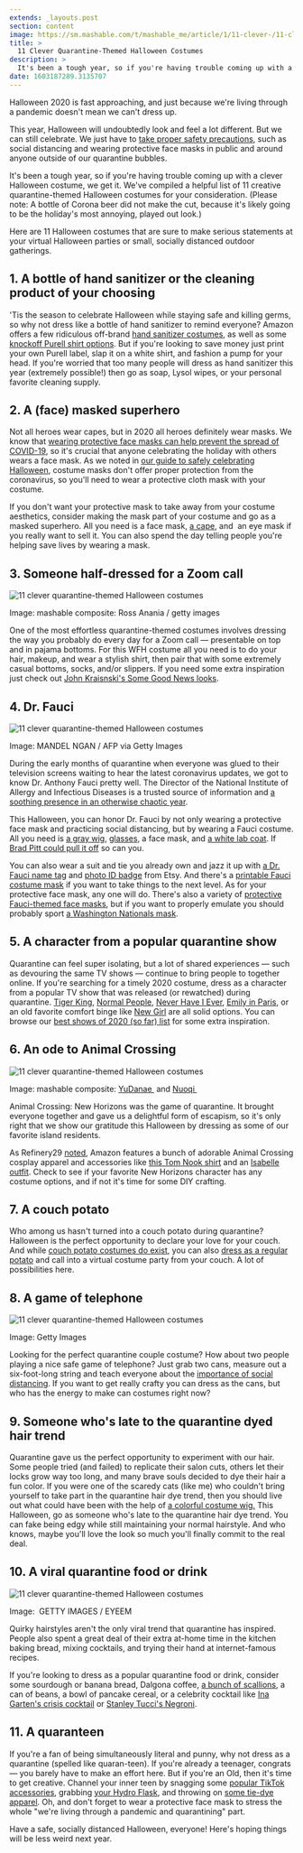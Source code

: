 ```yaml
--- 
extends: _layouts.post 
section: content 
image: https://sm.mashable.com/t/mashable_me/article/1/11-clever-/11-clever-quarantine-themed-halloween-costumes_e81a.1200.jpg 
title: > 
  11 Clever Quarantine-Themed Halloween Costumes 
description: > 
  It's been a tough year, so if you're having trouble coming up with a clever Halloween costume, we get it.We've compiled a helpful list of 11 creative quarantine-themed Halloween costumes for your consideration.Here are 11 Halloween costumes that are sure to make serious statements at your virtual Halloween parties or small, socially distanced outdoor gatherings.All you need is a face mask, a cape, and an eye mask if you really want to sell it.Oh, and don't forget to wear a protective face mask to stress the whole "we're living through a pandemic and quarantining" part. 
date: 1603187289.3135707 
--- 
```

<div><p>Halloween 2020 is fast approaching, and just because we're living through a pandemic doesn't mean we can't dress up.</p>
<p>This year, Halloween will undoubtedly look and feel a lot different. But we can still celebrate. We just have to <a href="https://mashable.com/article/how-to-celebrate-halloween-safely-pandemic-2020/">take proper safety precautions</a>, such as social distancing and wearing protective face masks in public and around anyone outside of our quarantine bubbles.&#160;</p>
<p>It's been a tough year, so if you're having trouble coming up with a clever Halloween costume, we get it. We've compiled a helpful list of 11 creative quarantine-themed Halloween costumes for your consideration. (Please note: A bottle of Corona beer did not make the cut, because it's likely going to be the holiday's most annoying, played out look.)</p>
<p>Here are 11 Halloween costumes that are sure to make serious statements at your virtual Halloween parties or small, socially distanced outdoor gatherings.</p>
<h2><strong>1. A bottle of hand sanitizer or the cleaning product of your choosing</strong></h2>
<p>'Tis the season to celebrate Halloween while staying safe and killing germs, so why not dress like a bottle of hand sanitizer to remind everyone? Amazon offers a few ridiculous off-brand <a href="https://zdcs.link/M1Bl1" target="_blank">hand sanitizer costumes</a>, as well as some <a href="https://zdcs.link/gM8Be" target="_blank">knockoff Purell shirt options</a>. But if you're looking to save money just print your own Purell label, slap it on a white shirt, and fashion a pump for your head. If you're worried that too many people will dress as hand sanitizer this year (extremely possible!) then go as soap, Lysol wipes, or your personal favorite cleaning supply.</p>
<h2><strong>2. A (face) masked superhero</strong></h2>
<p>Not all heroes wear capes, but in 2020 all heroes definitely wear masks. We know that <a href="https://www.cdc.gov/coronavirus/2019-ncov/prevent-getting-sick/cloth-face-cover-guidance.html" target="_blank">wearing protective face masks can help prevent the spread of COVID-19</a>, so it's crucial that anyone celebrating the holiday with others wears a face mask. As we noted in <a href="https://mashable.com/article/how-to-celebrate-halloween-safely-pandemic-2020/">our guide to safely celebrating Halloween</a>, costume masks don't offer proper protection from the coronavirus, so you'll need to wear a protective cloth mask with your costume.</p>
<p>If you don't want your protective mask to take away from your costume aesthetics, consider making the mask part of your costume and go as a masked superhero. All you need is a face mask, <a href="https://www.amazon.com/Adults-Superhero-Capes-Costume-Supplies/dp/B01MTNBA4X" target="_blank">a cape</a>, and &#160;an eye mask if you really want to sell it. You can also spend the day telling people you're helping save lives by wearing a mask.</p>
<h2><strong>3. Someone half-dressed for a Zoom call</strong></h2>
<p>


<img alt="11 clever quarantine-themed Halloween costumes" class="" src="https://sm.mashable.com/mashable_me/image/default/uploads252fcard252fimage252f1531399252fd3166a8f-7d5d-4a66-b2_cj6d.jpg">

</p>
<p>Image:  mashable composite: Ross Anania / getty images
</p><p>One of the most effortless quarantine-themed costumes involves dressing the way you probably do every day for a Zoom call &#8212; presentable on top and in pajama bottoms. For this WFH costume all you need is to do your hair, makeup, and wear a stylish shirt, then pair that with some extremely casual bottoms, socks, and/or slippers. If you need some extra inspiration just check out <a href="https://twitter.com/nicolemichele5/status/1262199550493831169" target="_blank">John Kraisnski's Some Good News looks</a>.</p>
<h2><strong>4. Dr. Fauci</strong></h2>
<p>


<img alt="11 clever quarantine-themed Halloween costumes" class="" src="https://sm.mashable.com/mashable_me/image/default/uploads252fcard252fimage252f1531397252f0b102226-e7f7-4d1e-b6_5gyq.jpg">

</p>
<p>Image:  MANDEL NGAN / AFP via Getty Images
</p><p>During the early months of quarantine when everyone was glued to their television screens waiting to hear the latest coronavirus updates, we got to know Dr. Anthony Fauci pretty well. The Director of the National Institute of Allergy and Infectious Diseases is a trusted source of information and <a href="https://mashable.com/article/dr-anthony-fauci-coronavirus-pandemic-crush/">a soothing presence in an otherwise chaotic year</a>.</p>
<p>This Halloween, you can honor Dr. Fauci by not only wearing a protective face mask and practicing social distancing, but by wearing a Fauci costume. All you need is <a href="https://zdcs.link/VOpZx" target="_blank">a gray wig</a>, <a href="https://zdcs.link/q2633" target="_blank">glasses</a>, a face mask, and <a href="https://zdcs.link/EAOmX" target="_blank">a white lab coat</a>. If <a href="https://me.mashable.com/entertainment/10061/brad-pitt-as-dr-fauci-on-snl-reminds-viewers-not-to-inject-bleach">Brad Pitt could pull it off</a> so can you.</p>
<p>You can also wear a suit and tie you already own and jazz it up with <a href="https://zdcs.link/EAOmX" target="_blank">a Dr. Fauci name tag</a> and <a href="https://zdcs.link/Jjmnp" target="_blank">photo ID badge</a> from Etsy. And there's a <a href="https://www.etsy.com/listing/835667854/dr-fauci-costume-doctor-anthony-fauci" target="_blank">printable Fauci costume mask</a> if you want to take things to the next level. As for your protective face mask, any one will do. There's also a variety of <a href="https://zdcs.link/PRqdy" target="_blank">protective Fauci-themed face masks</a>, but if you want to properly emulate you should probably sport <a href="https://zdcs.link/1P4Kb" target="_blank">a Washington Nationals mask</a>.</p>
<h2><strong>5. A character from a popular quarantine show</strong></h2>
<p>Quarantine can feel super isolating, but a lot of shared experiences &#8212; such as devouring the same TV shows &#8212; continue to bring people to together online. If you're searching for a timely 2020 costume, dress as a character from a popular TV show that was released (or rewatched) during quarantine. <a href="https://mashable.com/article/netflix-tiger-king-review/">Tiger King</a>, <a href="https://me.mashable.com/entertainment/10084/normal-people-is-true-to-the-book-and-heart-wrenchingly-romantic">Normal People</a>, <a href="https://me.mashable.com/entertainment/10078/mindy-kalings-never-have-i-ever-is-irresistible-important-and-funny-as-hell">Never Have I Ever</a>, <a href="https://me.mashable.com/entertainment/11714/emily-in-paris-doesnt-understand-the-first-thing-about-social-media-we-love-it-anyway">Emily in Paris</a>, or an old favorite comfort binge like <a href="https://me.mashable.com/entertainment/11575/shoutout-to-new-girl-the-ultimate-quarantine-comfort-watch">New Girl</a> are all solid options. You can browse our <a href="https://me.mashable.com/entertainment/10776/the-15-best-tv-shows-of-2020-so-far">best shows of 2020 (so far) list</a> for some extra inspiration.</p>
<h2>
<strong>6. An ode to </strong><strong>Animal Crossing</strong>
</h2>
<p>


<img alt="11 clever quarantine-themed Halloween costumes" class="" src="https://sm.mashable.com/mashable_me/image/default/uploads252fcard252fimage252f1529858252feb28de14-a62c-4f26-ac_erv9.jpg">

</p>
<p>Image:  mashable composite: <a href="https://zdcs.link/yogZP">YuDanae&#160;</a> and&#160;<a href="https://www.amazon.com/Nuoqi-Crossing-Cosplay-Isabelle-Halloween/dp/B088B78B3J/ref=sr_1_5?ots=1&amp;slotNum=1&amp;imprToken=7cba8727-181c-b5fe-160&amp;tag=rf29amazon-20&amp;linkCode=w50">Nuoqi&#160;</a><br>
</p><p>Animal Crossing: New Horizons was the game of quarantine. It brought everyone together and gave us a delightful form of escapism, so it's only right that we show our gratitude this Halloween by dressing as some of our favorite island residents.&#160;</p>
<p>As Refinery29 <a href="https://www.refinery29.com/en-us/2020/10/10070138/animal-crossing-costumes-halloween-2020" target="_blank">noted</a>, Amazon features a bunch of adorable Animal Crossing cosplay apparel and accessories like <a href="https://zdcs.link/yogZP" target="_blank">this Tom Nook shirt</a> and an <a href="https://zdcs.link/nnGbD" target="_blank">Isabelle outfit</a>. Check to see if your favorite New Horizons character has any costume options, and if not it's time for some DIY crafting.</p>
<h2><strong>7. A couch potato</strong></h2>
<p>Who among us hasn't turned into a couch potato during quarantine? Halloween is the perfect opportunity to declare your love for your couch. And while <a href="https://zdcs.link/KxN2B" target="_blank">couch potato costumes do exist</a>, you can also <a href="https://zdcs.link/3Poj2" target="_blank">dress as a regular potato</a> and call into a virtual costume party from your couch. A lot of possibilities here.</p>
<h2><strong>8. A game of telephone</strong></h2>
<p>


<img alt="11 clever quarantine-themed Halloween costumes" class="" src="https://sm.mashable.com/mashable_me/image/default/uploads252fcard252fimage252f1529850252f94354413-4758-4047-84_n66p.jpg">

</p>
<p>Image:  Getty Images
</p><p>Looking for the perfect quarantine couple costume? How about two people playing a nice safe game of telephone? Just grab two cans, measure out a six-foot-long string and teach everyone about the <a href="https://www.cdc.gov/coronavirus/2019-ncov/prevent-getting-sick/social-distancing.html" target="_blank">importance of social distancing</a>. If you want to get really crafty you can dress as the cans, but who has the energy to make can costumes right now?</p>
<h2><strong>9. Someone who's late to the quarantine dyed hair trend</strong></h2>
<p>Quarantine gave us the perfect opportunity to experiment with our hair. Some people tried (and failed) to replicate their salon cuts, others let their locks grow way too long, and many brave souls decided to dye their hair a fun color. If you were one of the scaredy cats (like me) who couldn't bring yourself to take part in the quarantine hair dye trend, then you should live out what could have been with the help of <a href="https://zdcs.link/jVLe2" target="_blank">a colorful costume wig.</a> This Halloween, go as someone who's late to the quarantine hair dye trend. You can fake being edgy while still maintaining your normal hairstyle. And who knows, maybe you'll love the look so much you'll finally commit to the real deal.</p>
<h2><strong>10. A viral quarantine food or drink</strong></h2>
<p>


<img alt="11 clever quarantine-themed Halloween costumes" class="" src="https://sm.mashable.com/mashable_me/image/default/uploads252fcard252fimage252f1532567252f995228c8-4230-4adb-af_3f2m.jpg">

</p>
<p>Image:  &#160;GETTY IMAGES / EYEEM
</p><p>Quirky hairstyles aren't the only viral trend that quarantine has inspired. People also spent a great deal of their extra at-home time in the kitchen baking bread, mixing cocktails, and trying their hand at internet-famous recipes.</p>
<p>If you're looking to dress as a popular quarantine food or drink, consider some sourdough or banana bread, Dalgona coffee, <a href="https://mashable.com/article/how-to-grow-scallions-in-water/">a bunch of scallions</a>, a can of beans, a bowl of pancake cereal, or a celebrity cocktail like <a href="https://mashable.com/article/ina-garten-cosmo-recipe-quarantine/">Ina Garten's crisis cocktail</a> or <a href="https://mashable.com/article/stanley-tucci-negroni-cocktail/">Stanley Tucci's Negroni</a>.</p>
<h2><strong>11. A quaranteen</strong></h2>
<p>If you're a fan of being simultaneously literal and punny, why not dress as a quarantine (spelled like quaran-teen). If you're already a teenager, congrats &#8212;&#160;you barely have to make an effort here. But if you're an Old, then it's time to get creative. Channel your inner teen by snagging some <a href="https://mashable.com/article/tiktok-gift-ideas/">popular TikTok accessories</a>, grabbing <a href="https://zdcs.link/GbRDE" target="_blank">your Hydro Flask</a>, and throwing on <a href="https://oldnavy.gap.com/browse/product.do?pid=647536042&amp;pcid=999&amp;vid=1&amp;&amp;searchText=tie%20dye#pdp-page-content" target="_blank">some tie-dye apparel</a>. Oh, and don't forget to wear a protective face mask to stress the whole "we're living through a pandemic and quarantining" part.</p>
<p>Have a safe, socially distanced Halloween, everyone! Here's hoping things will be less weird next year.</p>
  
  </div>